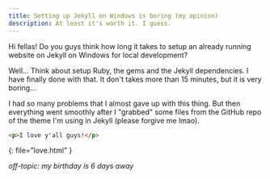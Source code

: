 ```yaml
---
title: Setting up Jekyll on Windows is boring (my opinion)
description: At least it's worth it. I guess.
---
```

Hi fellas!
Do you guys think how long it takes to setup an already running website on Jekyll on Windows for local development?

Well... Think about setup Ruby, the gems and the Jekyll dependencies. I have finally done with that.
It don't takes more than 15 minutes, but it is very boring...

I had so many problems that I almost gave up with this thing.
But then everything went smoothly after I "grabbed" some files from the GitHub repo of the theme I'm using in Jekyll (please forgive me lmao).

``` html
<p>I love y'all guys!</p>
```
{: file="love.html" }

_off-topic: my birthday is 6 days away_
